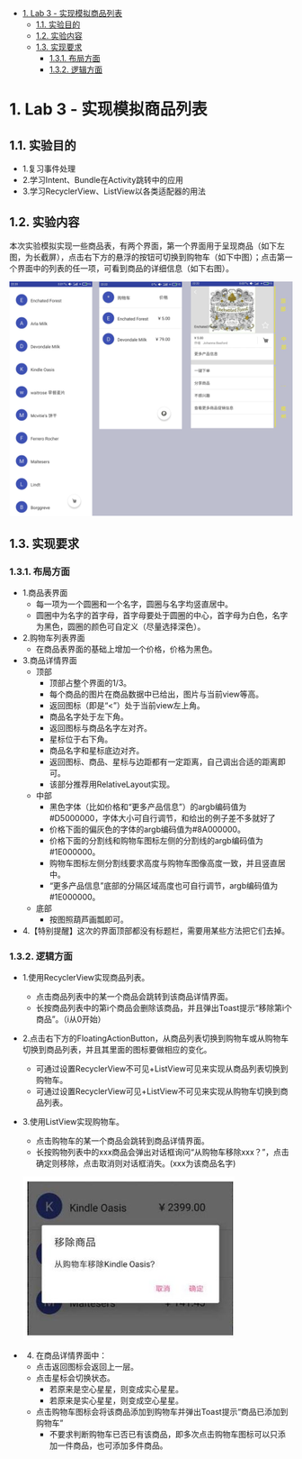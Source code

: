 <!-- TOC -->

- [1. Lab 3 - 实现模拟商品列表](#1-lab-3---实现模拟商品列表)
    - [1.1. 实验目的](#11-实验目的)
    - [1.2. 实验内容](#12-实验内容)
    - [1.3. 实现要求](#13-实现要求)
        - [1.3.1. 布局方面](#131-布局方面)
        - [1.3.2. 逻辑方面](#132-逻辑方面)

<!-- /TOC -->

# 1. Lab 3 - 实现模拟商品列表

## 1.1. 实验目的

- 1.复习事件处理
- 2.学习Intent、Bundle在Activity跳转中的应用
- 3.学习RecyclerView、ListView以各类适配器的用法

## 1.2. 实验内容

本次实验模拟实现一些商品表，有两个界面，第一个界面用于呈现商品（如下左图，为长截屏），点击右下方的悬浮的按钮可切换到购物车（如下中图）；点击第一个界面中的列表的任一项，可看到商品的详细信息（如下右图）。

![](./images/1.png)

## 1.3. 实现要求

### 1.3.1. 布局方面

- 1.商品表界面
    - 每一项为一个圆圈和一个名字，圆圈与名字均竖直居中。
    - 圆圈中为名字的首字母，首字母要处于圆圈的中心，首字母为白色，名字为黑色，圆圈的颜色可自定义（尽量选择深色）。
- 2.购物车列表界面
    - 在商品表界面的基础上增加一个价格，价格为黑色。
- 3.商品详情界面
    - 顶部
        - 顶部占整个界面的1/3。
        - 每个商品的图片在商品数据中已给出，图片与当前view等高。
        - 返回图标（即是“<”）处于当前view左上角。
        - 商品名字处于左下角。
        - 返回图标与商品名字左对齐。
        - 星标位于右下角。
        - 商品名字和星标底边对齐。
        - 返回图标、商品、星标与边距都有一定距离，自己调出合适的距离即可。
        - 该部分推荐用RelativeLayout实现。
    - 中部
        - 黑色字体（比如价格和“更多产品信息”）的argb编码值为#D5000000，字体大小可自行调节，和给出的例子差不多就好了
        - 价格下面的偏灰色的字体的argb编码值为#8A000000。
        - 价格下面的分割线和购物车图标左侧的分割线的argb编码值为#1E000000。
        - 购物车图标左侧分割线要求高度与购物车图像高度一致，并且竖直居中。
        - “更多产品信息”底部的分隔区域高度也可自行调节，argb编码值为#1E000000。
    - 底部
        - 按图照葫芦画瓢即可。
- 4.【特别提醒】这次的界面顶部都没有标题栏，需要用某些方法把它们去掉。

### 1.3.2. 逻辑方面

- 1.使用RecyclerView实现商品列表。
    - 点击商品列表中的某一个商品会跳转到该商品详情界面。
    - 长按商品列表中的第i个商品会删除该商品，并且弹出Toast提示“移除第i个商品”。（i从0开始）
- 2.点击右下方的FloatingActionButton，从商品列表切换到购物车或从购物车切换到商品列表，并且其里面的图标要做相应的变化。
    - 可通过设置RecyclerView不可见+ListView可见来实现从商品列表切换到购物车。
    - 可通过设置RecyclerView可见+ListView不可见来实现从购物车切换到商品列表。
- 3.使用ListView实现购物车。
    - 点击购物车的某一个商品会跳转到商品详情界面。
    - 长按购物列表中的xxx商品会弹出对话框询问“从购物车移除xxx？”，点击确定则移除，点击取消则对话框消失。(xxx为该商品名字)

    ![](./images/2.jpg)

- 4. 在商品详情界面中：
    - 点击返回图标会返回上一层。
    - 点击星标会切换状态。
        - 若原来是空心星星，则变成实心星星。
        - 若原来是实心星星，则变成空心星星。
    - 点击购物车图标会将该商品添加到购物车并弹出Toast提示“商品已添加到购物车”
        - 不要求判断购物车已否已有该商品，即多次点击购物车图标可以只添加一件商品，也可添加多件商品。
